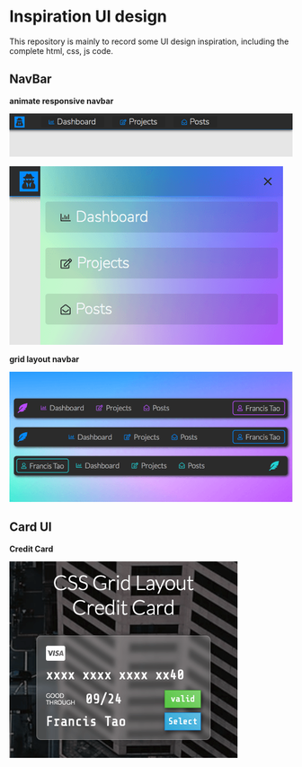 # Inspiration UI design

This repository is mainly to record some UI design inspiration, including the complete html, css, js code.

## NavBar

**animate responsive navbar**

![width screen navbar](/imgs/navbar/1.png)

![small screen navbar](/imgs/navbar/2.png)

**grid layout navbar**

![3 style of grid navbar](/imgs/navbar/3.png)

## Card UI

**Credit Card**

![credit card grid layout](/imgs/card/creditCard.png)